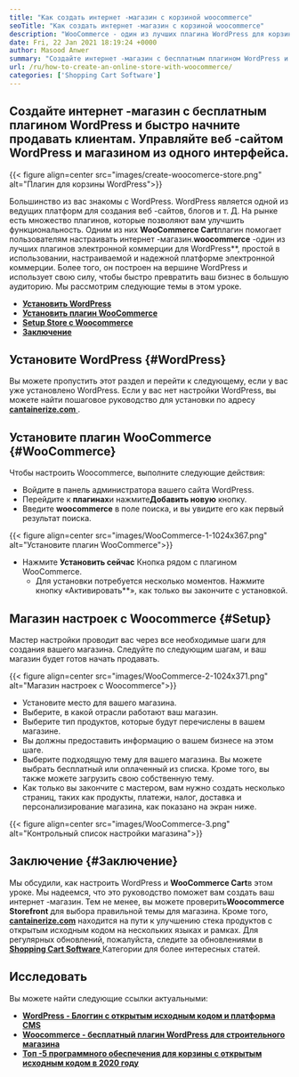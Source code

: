 ```yaml
---
title: "Как создать интернет -магазин с корзиной woocommerce" 
seoTitle: "Как создать интернет -магазин с корзиной woocommerce" 
description: "WooCommerce - один из лучших плагина WordPress для корзины для покупок для создания интернет -магазина. Это помогает компаниям расширять бизнес в больших масштабах." 
date: Fri, 22 Jan 2021 18:19:24 +0000
author: Masood Anwer
summary: "Создайте интернет -магазин с бесплатным плагином WordPress и быстро начните продавать клиентам. Управляйте веб -сайтом WordPress и магазином из одного интерфейса." 
url: /ru/how-to-create-an-online-store-with-woocommerce/
categories: ['Shopping Cart Software']
---
```


## Создайте интернет -магазин с бесплатным плагином WordPress и быстро начните продавать клиентам. Управляйте веб -сайтом WordPress и магазином из одного интерфейса.

{{< figure align=center src="images/create-woocomerce-store.png" alt="Плагин для корзины WordPress">}}

Большинство из вас знакомы с WordPress. WordPress является одной из ведущих платформ для создания веб -сайтов, блогов и т. Д. На рынке есть множество плагинов, которые позволяют вам улучшить функциональность. Одним из них **WooCommerce Cart**плагин помогает пользователям настраивать интернет -магазин.**woocommerce** -один из лучших плагинов электронной коммерции для WordPress**, простой в использовании, настраиваемой и надежной платформе электронной коммерции. Более того, он построен на вершине WordPress и использует свою силу, чтобы быстро превратить ваш бизнес в большую аудиторию.
Мы рассмотрим следующие темы в этом уроке.
* [ **Установить WordPress** ][1]
* [ **Установить плагин WooCommerce** ][2]
* [ **Setup Store с Woocommerce** ][3]
* [ **Заключение** ][4]

## Установите WordPress {#WordPress}

Вы можете пропустить этот раздел и перейти к следующему, если у вас уже установлено WordPress. Если у вас нет настройки WordPress, вы можете найти пошаговое руководство для установки по адресу [ **cantainerize.com** ][5].

## Установите плагин WooCommerce {#WooCommerce}

Чтобы настроить Woocommerce, выполните следующие действия:
  * Войдите в панель администратора вашего сайта WordPress.
* Перейдите к **плагинах**и нажмите**Добавить новую** кнопку.
* Введите **woocommerce** в поле поиска, и вы увидите его как первый результат поиска.

{{< figure align=center src="images/WooCommerce-1-1024x367.png" alt="Установите плагин WooCommerce">}}

* Нажмите **Установить сейчас** Кнопка рядом с плагином WooCommerce.
  * Для установки потребуется несколько моментов. Нажмите кнопку «Активировать**», как только вы закончите с установкой.

## Магазин настроек с Woocommerce {#Setup}

Мастер настройки проводит вас через все необходимые шаги для создания вашего магазина. Следуйте по следующим шагам, и ваш магазин будет готов начать продавать.

{{< figure align=center src="images/WooCommerce-2-1024x371.png" alt="Магазин настроек с Woocommerce">}}

  * Установите место для вашего магазина.
  * Выберите, в какой отрасли работают ваш магазин.
  * Выберите тип продуктов, которые будут перечислены в вашем магазине.
  * Вы должны предоставить информацию о вашем бизнесе на этом шаге.
  * Выберите подходящую тему для вашего магазина. Вы можете выбрать бесплатный или оплаченный из списка. Кроме того, вы также можете загрузить свою собственную тему.
  * Как только вы закончите с мастером, вам нужно создать несколько страниц, таких как продукты, платежи, налог, доставка и персонализирование магазина, как показано на экран ниже.

{{< figure align=center src="images/WooCommerce-3.png" alt="Контрольный список настройки магазина">}}


## Заключение {#Заключение}

Мы обсудили, как настроить WordPress и **WooCommerce Cart**в этом уроке. Мы надеемся, что это руководство поможет вам создать ваш интернет -магазин. Тем не менее, вы можете проверить**Woocommerce Storefront** для выбора правильной темы для магазина.
Кроме того, [ **cantainerize.com**][6] находится на пути к улучшению стека продуктов с открытым исходным кодом на нескольких языках и рамках. Для регулярных обновлений, пожалуйста, следите за обновлениями в [**Shopping Cart Software** ][7] Категории для более интересных статей.

## Исследовать
Вы можете найти следующие ссылки актуальными:
* [ **WordPress - Блоггин с открытым исходным кодом и платформа CMS** ][5]
* [ **Woocommerce - бесплатный плагин WordPress для строительного магазина** ][8]
* [ **Топ -5 программного обеспечения для корзины с открытым исходным кодом в 2020 году** ][9]



[1]: #WordPress
[2]: #WooCommerce
[3]: #Setup
[4]: #Conclusion
[5]: https://products.containerize.com/blogging/wordpress
[6]: https://containerize.com
[7]: https://blog.containerize.com/category/shopping-cart-software/
[8]: https://products.containerize.com/ecommerce/woocommerce
[9]: https://blog.containerize.com/2020/11/27/top-5-open-source-shopping-cart-software-in-2020/
